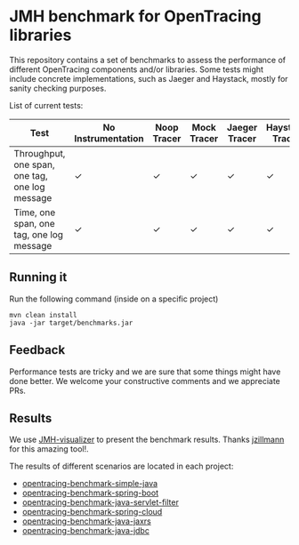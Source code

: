 # JMH benchmark for OpenTracing libraries

This repository contains a set of benchmarks to assess the performance of different OpenTracing components and/or libraries. Some tests might include concrete implementations, such as Jaeger and Haystack, mostly for sanity checking purposes.

List of current tests:

| Test                                            | No Instrumentation | Noop Tracer | Mock Tracer | Jaeger Tracer | Haystack Tracer |
| ----------------------------------------------- | ------------------ | ----------- | ----------- | ------------- | --------------- |
| Throughput, one span, one tag, one log message  |          ✓         |      ✓      |       ✓     |       ✓       |        ✓        |
| Time, one span, one tag, one log message        |          ✓         |      ✓      |       ✓     |       ✓       |        ✓        |

## Running it
Run the following command (inside on a specific project)

```
mvn clean install
java -jar target/benchmarks.jar
```

## Feedback

Performance tests are tricky and we are sure that some things might have done better. We welcome your constructive comments and we appreciate PRs.

## Results
We use [JMH-visualizer](https://github.com/jzillmann/jmh-visualizer) to present the benchmark results. Thanks [jzillmann](https://github.com/jzillmann) 
for this amazing tool!. 

The results of different scenarios are located in each project:
- [opentracing-benchmark-simple-java](https://github.com/gsoria/opentracing-java-benchmark/tree/master/opentracing-benchmark-simple-java)
- [opentracing-benchmark-spring-boot](https://github.com/gsoria/opentracing-java-benchmark/tree/master/opentracing-benchmark-spring-boot)
- [opentracing-benchmark-java-servlet-filter](https://github.com/gsoria/opentracing-java-benchmark/tree/master/opentracing-benchmark-java-servlet-filter)
- [opentracing-benchmark-spring-cloud](https://github.com/gsoria/opentracing-java-benchmark/tree/master/opentracing-benchmark-spring-cloud)
- [opentracing-benchmark-java-jaxrs](https://github.com/gsoria/opentracing-java-benchmark/tree/master/opentracing-benchmark-java-jaxrs)
- [opentracing-benchmark-java-jdbc](https://github.com/gsoria/opentracing-java-benchmark/tree/master/opentracing-benchmark-java-jdbc)